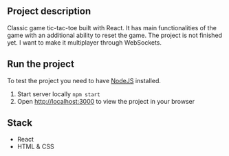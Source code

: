 ## Project description


Classic game tic-tac-toe built with React. It has main functionalities of the game with an additional ability to reset the game. The project is not finished yet. I want to make it multiplayer through WebSockets.

## Run the project
To test the project you need to have [NodeJS](https://nodejs.org/en/) installed.
1. Start server locally `npm start`
2. Open [http://localhost:3000](http://localhost:3000) to view the project in your browser


## Stack
- React
- HTML & CSS
